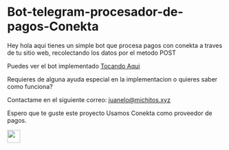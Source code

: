 # Bot-telegram-procesador-de-pagos-Conekta
Hey hola aqui tienes un simple bot que procesa pagos con conekta a traves de tu sitio web, recolectando los datos por el metodo POST

Puedes ver el bot implementado <a href="https://t.me/Conekta_bot">Tocando Aqui</a>

Requieres de alguna ayuda especial en la implementacion o quieres saber como funciona?

Contactame en el siguiente correo: juanelo@michitos.xyz

Espero que te guste este proyecto Usamos Conekta como proveedor de pagos.

<img src="https://files.readme.io/077e409-small-Group_53.png" width="30px" heigth="40px">
